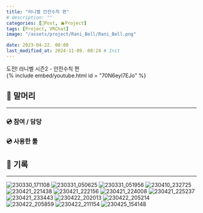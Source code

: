 ```yaml
---
title: "라니벨 안전수칙 편"
# description: ""
categories: [📀Post, 🫐Project]
tags: [Project, VRChat]
image: "/assets/project/Rani_Bell/Rani_Bell.png"

date: 2023-04-22. 00:00
last_modified_at: 2024-11-09. 08:24 # Init
---
```


도전! 라니벨 시즌2 - 안전수칙 편  
{% include embed/youtube.html id = "70N6eyl7EJo" %}

## 📀 말머리

---

### 💿 참여 / 담당

### 💿 사용한 툴

## 📀 기록

---

![230330_171108](/assets/project/RaniBell_Safety_Rules/230330_171108.png)
![230331_050625](/assets/project/RaniBell_Safety_Rules/230331_050625.png)
![230331_051956](/assets/project/RaniBell_Safety_Rules/230331_051956.png)
![230410_232725](/assets/project/RaniBell_Safety_Rules/230410_232725.png)
![230421_221438](/assets/project/RaniBell_Safety_Rules/230421_221438.png)
![230421_222156](/assets/project/RaniBell_Safety_Rules/230421_222156.png)
![230421_224008](/assets/project/RaniBell_Safety_Rules/230421_224008.png)
![230421_225237](/assets/project/RaniBell_Safety_Rules/230421_225237.png)
![230421_233443](/assets/project/RaniBell_Safety_Rules/230421_233443.png)
![230422_202013](/assets/project/RaniBell_Safety_Rules/230422_202013.png)
![230422_205214](/assets/project/RaniBell_Safety_Rules/230422_205214.png)
![230422_205859](/assets/project/RaniBell_Safety_Rules/230422_205859.png)
![230422_211154](/assets/project/RaniBell_Safety_Rules/230422_211154.png)
![230425_154148](/assets/project/RaniBell_Safety_Rules/230425_154148.png)
